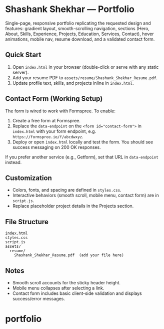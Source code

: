 # Shashank Shekhar — Portfolio

Single-page, responsive portfolio replicating the requested design and features: gradient layout, smooth-scrolling navigation, sections (Hero, About, Skills, Experience, Projects, Education, Services, Contact), hover animations, mobile nav, resume download, and a validated contact form.

## Quick Start

1. Open `index.html` in your browser (double-click or serve with any static server).
2. Add your resume PDF to `assets/resume/Shashank_Shekhar_Resume.pdf`.
3. Update profile text, skills, and projects inline in `index.html`.

## Contact Form (Working Setup)

The form is wired to work with Formspree. To enable:

1. Create a free form at Formspree.
2. Replace the `data-endpoint` on the `<form id="contact-form">` in `index.html` with your form endpoint, e.g. `https://formspree.io/f/abcdwxyz`.
3. Deploy or open `index.html` locally and test the form. You should see success messaging on 200 OK responses.

If you prefer another service (e.g., Getform), set that URL in `data-endpoint` instead.

## Customization

- Colors, fonts, and spacing are defined in `styles.css`.
- Interactive behaviors (smooth scroll, mobile menu, contact form) are in `script.js`.
- Replace placeholder project details in the Projects section.

## File Structure

```
index.html
styles.css
script.js
assets/
  resume/
    Shashank_Shekhar_Resume.pdf  (add your file here)
```

## Notes

- Smooth scroll accounts for the sticky header height.
- Mobile menu collapses after selecting a link.
- Contact form includes basic client-side validation and displays success/error messages.


# portfolio
